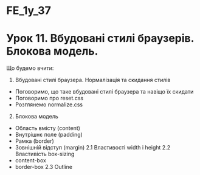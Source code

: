 # FE_1y_37

# Урок 11. Вбудовані стилі браузерів. Блокова модель.

Що будемо вчити:

1. Вбудовані стилі браузера. Нормалізація та скидання стилів

- Поговоримо, що таке вбудовані стилі браузера та навіщо їх скидати
- Поговоримо про reset.css
- Розглянемо normalize.css

2. Блокова модель

- Область вмісту (content)
- Внутрішнє поле (padding)
- Рамка (border)
- Зовнішній відступ (margin)
  2.1 Властивості width і height
  2.2 Властивість box-sizing
- content-box
- border-box
  2.3 Outline
